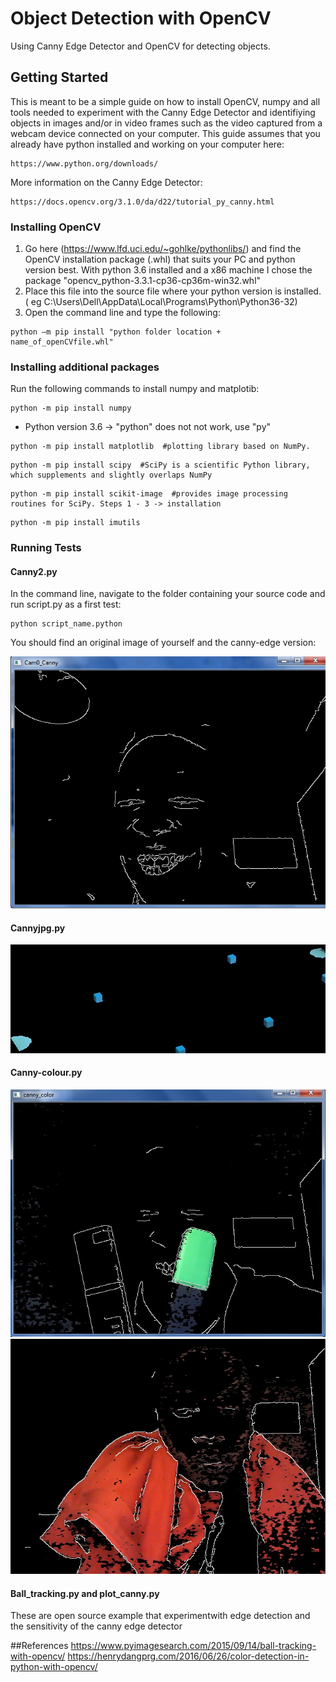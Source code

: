 # Object Detection with OpenCV

Using Canny Edge Detector and OpenCV for detecting objects.

## Getting Started

This is meant to be a simple guide on how to install OpenCV, numpy and all tools needed to experiment with 
the Canny Edge Detector and identifiying objects in images and/or in video frames such as the video captured
from a webcam device connected on your computer.
This guide assumes that you already have python installed and working on your computer here: 

```
https://www.python.org/downloads/
```

More information on the Canny Edge Detector:

```
https://docs.opencv.org/3.1.0/da/d22/tutorial_py_canny.html
```

### Installing OpenCV

1.	Go here (https://www.lfd.uci.edu/~gohlke/pythonlibs/) and find the OpenCV installation package (.whl) that suits your PC and python version best.
	With python 3.6 installed and a x86 machine I chose the package "opencv_python-3.3.1-cp36-cp36m-win32.whl"
2.	Place this file into the source file where your python version is installed. (
	eg C:\Users\Dell\AppData\Local\Programs\Python\Python36-32)
3.	Open the command line and type the following:

```
python –m pip install "python folder location + name_of_openCVfile.whl"
```

### Installing additional packages

Run the following commands to install numpy and matplotib:

```
python -m pip install numpy
```

* Python version 3.6 -> "python" does not not work, use "py"

```
python -m pip install matplotlib  #plotting library based on NumPy.
```

```
python -m pip install scipy  #SciPy is a scientific Python library, which supplements and slightly overlaps NumPy 
```

```
python -m pip install scikit-image  #provides image processing routines for SciPy. Steps 1 - 3 -> installation 
```

```
python -m pip install imutils
```

### Running Tests
#### Canny2.py

In the command line, navigate to the folder containing your source code and run script.py as a first test:

``` 
python script_name.python
```

You should find an original image of yourself and the canny-edge version:

[![Canny Edge Detector](https://github.com/JeanNSHUTI/ObjectDetections_OpenCV/blob/master/canny2.jpg)](#CannyEdgeDetector)

#### Cannyjpg.py

[![Object detection via image](https://github.com/JeanNSHUTI/ObjectDetections_OpenCV/blob/master/cannyjpg1.jpg)](#ObjectdetectionImage)

#### Canny-colour.py

[![Object detection via video](https://github.com/JeanNSHUTI/ObjectDetections_OpenCV/blob/master/cannycolour.jpg)](#ObjectdetectionVideo)
[![Object detection via video](https://github.com/JeanNSHUTI/ObjectDetections_OpenCV/blob/master/cannycolour1.jpg)](#ObjectdetectionVideo)

#### Ball_tracking.py and plot_canny.py

These are open source example that experimentwith edge detection and the sensitivity of the canny edge detector

##References
https://www.pyimagesearch.com/2015/09/14/ball-tracking-with-opencv/
https://henrydangprg.com/2016/06/26/color-detection-in-python-with-opencv/
